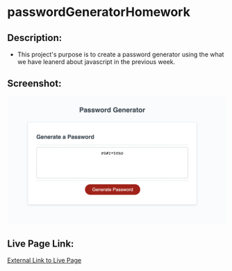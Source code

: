 # passwordGeneratorHomework

## Description:

- This project's purpose is to create a password generator using the what we have leanerd about javascript in the previous week.

## Screenshot:

![Page Screenshot](/screenshot.png)

## Live Page Link:

[External Link to Live Page](https://jesusrodriguezdev.github.io/passwordGeneratorHomework/)
